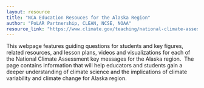 ```yaml
---
layout: resource
title: "NCA Education Resouces for the Alaska Region"
author: "PoLAR Partnership, CLEAN, NCSE, NOAA"
resource_link: "https://www.climate.gov/teaching/national-climate-assessment-resources-educators..."
---
```


This webpage features guiding questions for students and key figures, related resources, and lesson plans, videos and visualizations for each of the National Climate Assessment key messages for the Alaska region.  The page contains information that will help educators and students gain a deeper understanding of climate science and the implications of climate variability and climate change for Alaska region.